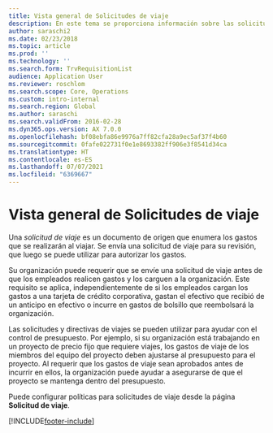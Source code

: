 ```yaml
---
title: Vista general de Solicitudes de viaje
description: En este tema se proporciona información sobre las solicitudes de viaje. Una solicitud de viaje documenta los gastos de viaje previstos.
author: saraschi2
ms.date: 02/23/2018
ms.topic: article
ms.prod: ''
ms.technology: ''
ms.search.form: TrvRequisitionList
audience: Application User
ms.reviewer: roschlom
ms.search.scope: Core, Operations
ms.custom: intro-internal
ms.search.region: Global
ms.author: saraschi
ms.search.validFrom: 2016-02-28
ms.dyn365.ops.version: AX 7.0.0
ms.openlocfilehash: bf08ebfa86e9976a7ff82cfa28a9ec5af37f4b60
ms.sourcegitcommit: 0fafe022731f0e1e8693382ff906e3f8541d34ca
ms.translationtype: HT
ms.contentlocale: es-ES
ms.lasthandoff: 07/07/2021
ms.locfileid: "6369667"
---
```

# <a name="travel-requisitions-overview"></a>Vista general de Solicitudes de viaje

Una *solicitud de viaje* es un documento de origen que enumera los gastos que se realizarán al viajar. Se envía una solicitud de viaje para su revisión, que luego se puede utilizar para autorizar los gastos.

Su organización puede requerir que se envíe una solicitud de viaje antes de que los empleados realicen gastos y los carguen a la organización. Este requisito se aplica, independientemente de si los empleados cargan los gastos a una tarjeta de crédito corporativa, gastan el efectivo que recibió de un anticipo en efectivo o incurre en gastos de bolsillo que reembolsará la organización.

Las solicitudes y directivas de viajes se pueden utilizar para ayudar con el control de presupuesto. Por ejemplo, si su organización está trabajando en un proyecto de precio fijo que requiere viajes, los gastos de viaje de los miembros del equipo del proyecto deben ajustarse al presupuesto para el proyecto. Al requerir que los gastos de viaje sean aprobados antes de incurrir en ellos, la organización puede ayudar a asegurarse de que el proyecto se mantenga dentro del presupuesto.

Puede configurar políticas para solicitudes de viaje desde la página **Solicitud de viaje**.


[!INCLUDE[footer-include](../includes/footer-banner.md)]